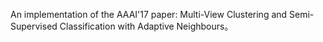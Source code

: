 An implementation of the AAAI'17 paper: Multi-View Clustering and Semi-Supervised Classification with Adaptive Neighbours。
